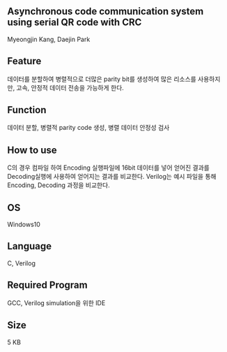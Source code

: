 ## Asynchronous code communication system using serial QR code with CRC

Myeongjin Kang, Daejin Park 

## Feature

 데이터를 분할하여 병렬적으로 더많은 parity bit를 생성하여 많은 리소스를 사용하지만, 고속, 안정적 데이터 전송을 가능하게 한다.

##   Function

 데이터 분할, 병렬적 parity code 생성, 병렬 데이터 안정성 검사

## How to use

C의 경우 컴파일 하여 Encoding 실행파일에 16bit 데이터를 넣어 얻어진 결과를 Decoding실행에 사용하여 얻어지는 결과를 비교한다. Verilog는 예시 파일을 통해 Encoding, Decoding 과정을 비교한다.

##  OS

 Windows10

## Language

 C, Verilog

## Required Program

 GCC, Verilog simulation을 위한 IDE

## Size

 5 KB